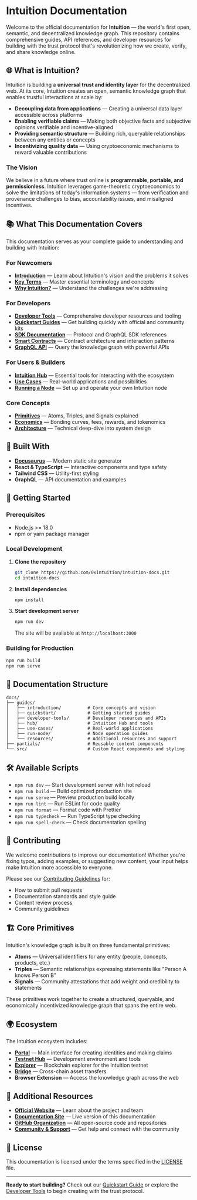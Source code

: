 # Intuition Documentation

Welcome to the official documentation for **Intuition** — the world's first open, semantic, and decentralized knowledge graph. This repository contains comprehensive guides, API references, and developer resources for building with the trust protocol that's revolutionizing how we create, verify, and share knowledge online.

## 🌐 What is Intuition?

Intuition is building a **universal trust and identity layer** for the decentralized web. At its core, Intuition creates an open, semantic knowledge graph that enables trustful interactions at scale by:

- **Decoupling data from applications** — Creating a universal data layer accessible across platforms
- **Enabling verifiable claims** — Making both objective facts and subjective opinions verifiable and incentive-aligned
- **Providing semantic structure** — Building rich, queryable relationships between any entities or concepts
- **Incentivizing quality data** — Using cryptoeconomic mechanisms to reward valuable contributions

### The Vision

We believe in a future where trust online is **programmable, portable, and permissionless**. Intuition leverages game-theoretic cryptoeconomics to solve the limitations of today's information systems — from verification and provenance challenges to bias, accountability issues, and misaligned incentives.

## 📚 What This Documentation Covers

This documentation serves as your complete guide to understanding and building with Intuition:

### For Newcomers
- **[Introduction](/docs/guides/introduction)** — Learn about Intuition's vision and the problems it solves
- **[Key Terms](/docs/guides/resources/key-terms)** — Master essential terminology and concepts
- **[Why Intuition?](/docs/guides/introduction/why-intuition)** — Understand the challenges we're addressing

### For Developers
- **[Developer Tools](/docs/guides/developer-tools)** — Comprehensive developer resources and tooling
- **[Quickstart Guides](/docs/guides/quickstart)** — Get building quickly with official and community kits
- **[SDK Documentation](/docs/guides/developer-tools/sdks)** — Protocol and GraphQL SDK references
- **[Smart Contracts](/docs/guides/developer-tools/contracts)** — Contract architecture and interaction patterns
- **[GraphQL API](/docs/guides/developer-tools/graphql-api)** — Query the knowledge graph with powerful APIs

### For Users & Builders
- **[Intuition Hub](/docs/guides/hub)** — Essential tools for interacting with the ecosystem
- **[Use Cases](/docs/guides/use-cases)** — Real-world applications and possibilities
- **[Running a Node](/docs/guides/run-node)** — Set up and operate your own Intuition node

### Core Concepts
- **[Primitives](/docs/guides/introduction/the-primitives)** — Atoms, Triples, and Signals explained
- **[Economics](/docs/guides/introduction/the-economics)** — Bonding curves, fees, rewards, and tokenomics
- **[Architecture](/docs/guides/developer-tools/deep-dive)** — Technical deep-dive into system design

## 🔧 Built With

- **[Docusaurus](https://docusaurus.io/)** — Modern static site generator
- **React & TypeScript** — Interactive components and type safety
- **Tailwind CSS** — Utility-first styling
- **GraphQL** — API documentation and examples

## 🚀 Getting Started

### Prerequisites
- Node.js >= 18.0
- npm or yarn package manager

### Local Development

1. **Clone the repository**
   ```bash
   git clone https://github.com/0xintuition/intuition-docs.git
   cd intuition-docs
   ```

2. **Install dependencies**
   ```bash
   npm install
   ```

3. **Start development server**
   ```bash
   npm run dev
   ```
   
   The site will be available at `http://localhost:3000`

### Building for Production

```bash
npm run build
npm run serve
```

## 📁 Documentation Structure

```
docs/
├── guides/
│   ├── introduction/          # Core concepts and vision
│   ├── quickstart/            # Getting started guides
│   ├── developer-tools/       # Developer resources and APIs
│   ├── hub/                   # Intuition Hub and tools
│   ├── use-cases/             # Real-world applications
│   ├── run-node/              # Node operation guides
│   └── resources/             # Additional resources and support
├── partials/                  # Reusable content components
└── src/                       # Custom React components and styling
```

## 🛠 Available Scripts

- `npm run dev` — Start development server with hot reload
- `npm run build` — Build optimized production site
- `npm run serve` — Preview production build locally
- `npm run lint` — Run ESLint for code quality
- `npm run format` — Format code with Prettier
- `npm run typecheck` — Run TypeScript type checking
- `npm run spell-check` — Check documentation spelling

## 🤝 Contributing

We welcome contributions to improve our documentation! Whether you're fixing typos, adding examples, or suggesting new content, your input helps make Intuition more accessible to everyone.

Please see our [Contributing Guidelines](CONTRIBUTING.md) for:
- How to submit pull requests
- Documentation standards and style guide
- Content review process
- Community guidelines

## 🏗 Core Primitives

Intuition's knowledge graph is built on three fundamental primitives:

- **Atoms** — Universal identifiers for any entity (people, concepts, products, etc.)
- **Triples** — Semantic relationships expressing statements like "Person A knows Person B"
- **Signals** — Community attestations that add weight and credibility to statements

These primitives work together to create a structured, queryable, and economically incentivized knowledge graph that spans the entire web.

## 🌍 Ecosystem

The Intuition ecosystem includes:

- **[Portal](https://portal.intuition.systems)** — Main interface for creating identities and making claims
- **[Testnet Hub](https://intuition-testnet.hub.caldera.xyz/)** — Development environment and tools
- **[Explorer](https://testnet.explorer.intuition.systems/)** — Blockchain explorer for the Intuition testnet
- **[Bridge](https://testnet.bridge.intuition.systems/)** — Cross-chain asset transfers
- **Browser Extension** — Access the knowledge graph across the web

## 📖 Additional Resources

- **[Official Website](https://intuition.systems)** — Learn about the project and team
- **[Documentation Site](https://docs.intuition.systems)** — Live version of this documentation
- **[GitHub Organization](https://github.com/0xintuition)** — All open-source code and repositories
- **[Community & Support](/docs/guides/resources/community-and-support)** — Get help and connect with the community

## 📄 License

This documentation is licensed under the terms specified in the [LICENSE](LICENSE) file.

---

**Ready to start building?** Check out our [Quickstart Guide](/docs/guides/quickstart) or explore the [Developer Tools](/docs/guides/developer-tools) to begin creating with the trust protocol.